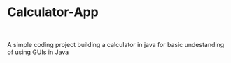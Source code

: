 <h1>Calculator-App</h1>
<br>
<p>A simple coding project building a calculator in java for basic undestanding of using GUIs in Java</p>
